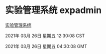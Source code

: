 # 实验管理系统 expadmin
[实验管理系统](http://58.48.54.58:56808/expadmin-782313d2-e1b1-4ea7-932e-3a55e6a1a4d0/)

2021年 03月 26日 星期五 12:30:08 CST

2021年 03月 26日 星期五 04:30:08 GMT
